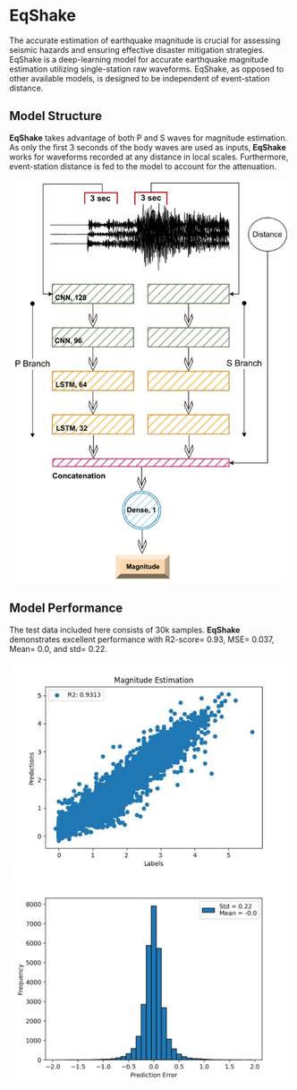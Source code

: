 # EqShake

The accurate estimation of earthquake magnitude is crucial for assessing seismic hazards and ensuring effective disaster mitigation strategies. EqShake is a deep-learning model for accurate earthquake magnitude estimation utilizing single-station raw waveforms. EqShake, as opposed to other available models, is designed to be independent of event-station distance.

Model Structure
--
**EqShake** takes advantage of both P and S waves for magnitude estimation. As only the first 3 seconds of the body waves are used as inputs, **EqShake** works for waveforms recorded at any distance in local scales. Furthermore, event-station distance is fed to the model to account for the attenuation.

<div id="header" align="center">
  <img src='mag.jpg' width='500'>
</div>

Model Performance
--
The test data included here consists of 30k samples. **EqShake** demonstrates excellent performance with R2-score= 0.93, MSE= 0.037, Mean= 0.0, and std= 0.22. 

<div id="header" align="center">
  <img src='predictions.jpg' width='500'>
</div>

<div id="header" align="center">
  <img src='mag_hist.jpg' width='500'>
</div>
